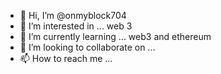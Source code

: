 - 👋 Hi, I’m @onmyblock704
- 👀 I’m interested in ... web 3
- 🌱 I’m currently learning ... web3 and ethereum
- 💞️ I’m looking to collaborate on ...
- 📫 How to reach me ...

<!---
onmyblock704/onmyblock704 is a ✨ special ✨ repository because its `README.md` (this file) appears on your GitHub profile.
You can click the Preview link to take a look at your changes.
--->
